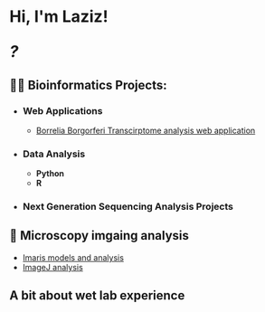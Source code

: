 <h1>Hi, I'm Laziz! <br/> 

  <p><i>?</i></p></h1>

<h2>👨‍💻 Bioinformatics Projects:</h2>

- <h3><b> Web Applications</b></h3>

  - [Borrelia Borgorferi Transcirptome analysis web application](https://github.com/LazizAsamov/Borrelia-Burgdorferi-Transcriptome-Web-App)
- <h3><b> Data Analysis</b></h3>

  - <b>Python</b>
  - <b>R</b>
- <h3>Next Generation Sequencing Analysis Projects</h3>

<h2>🔬 Microscopy imgaing analysis</h2>

  - <a href = ''>Imaris models and analysis</a>
  - [ImageJ analysis]()

<h2>A bit about wet lab experience</h2>
